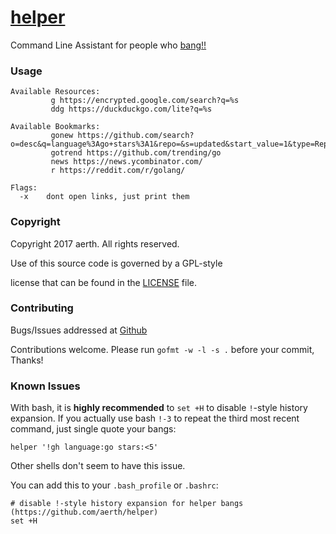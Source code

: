 # [helper](https://github.com/aerth/helper)

Command Line Assistant for people who [bang](https://duckduckgo.com/bang)[!](https://duckduckgo.com/lite?q=!g+"aerth"+helper+github)[!](https://duckduckgo.com/bang?c=Tech&sc=Languages+(Go))

### Usage

```
Available Resources:
         g https://encrypted.google.com/search?q=%s
         ddg https://duckduckgo.com/lite?q=%s

Available Bookmarks:
         gonew https://github.com/search?o=desc&q=language%3Ago+stars%3A1&repo=&s=updated&start_value=1&type=Repositories
         gotrend https://github.com/trending/go
         news https://news.ycombinator.com/
         r https://reddit.com/r/golang/

Flags:
  -x    dont open links, just print them
```

### Copyright

Copyright 2017 aerth. All rights reserved.

Use of this source code is governed by a GPL-style

license that can be found in the [LICENSE](LICENSE.md) file.

### Contributing

Bugs/Issues addressed at [Github](https://github.com/aerth/helper/issues)

Contributions welcome. Please run `gofmt -w -l -s .` before your commit, Thanks!

### Known Issues

With bash, it is **highly recommended** to `set +H` to disable `!`-style history expansion.
If you actually use bash `!-3` to repeat the third most recent command, just single quote your bangs:

```
helper '!gh language:go stars:<5'
```

Other shells don't seem to have this issue.

You can add this to your `.bash_profile` or `.bashrc`:

```
# disable !-style history expansion for helper bangs (https://github.com/aerth/helper)
set +H
```

